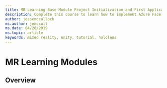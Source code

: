 ```yaml
---
title: MR Learning Base Module Project Initialization and First Application
description: Complete this course to learn how to implement Azure Face Recognition within a mixed reality application.
author: jessemcculloch
ms.author: jemccull
ms.date: 04/28/2019
ms.topic: article
keywords: mixed reality, unity, tutorial, hololens
---
```


# MR Learning Modules

## Overview
